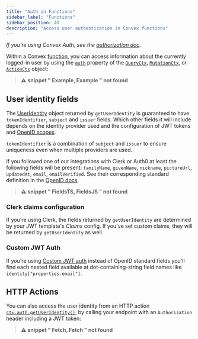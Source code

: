 ```yaml
---
title: "Auth in Functions"
sidebar_label: "Functions"
sidebar_position: 40
description: "Access user authentication in Convex functions"
---
```






_If you're using Convex Auth, see the
[authorization doc](https://labs.convex.dev/auth/authz#use-authentication-state-in-backend-functions)._

Within a Convex [function](/functions.mdx), you can access information about the
currently logged-in user by using the [`auth`](/api/interfaces/server.Auth)
property of the [`QueryCtx`](/generated-api/server#queryctx),
[`MutationCtx`](/generated-api/server#mutationctx), or
[`ActionCtx`](/generated-api/server#actionctx) object:

> **⚠ snippet " Example, Example " not found**

## User identity fields

The [UserIdentity](/api/interfaces/server.UserIdentity) object returned by
`getUserIdentity` is guaranteed to have `tokenIdentifier`, `subject` and
`issuer` fields. Which other fields it will include depends on the identity
provider used and the configuration of JWT tokens and
[OpenID scopes](https://openid.net/specs/openid-connect-core-1_0.html#StandardClaims).

`tokenIdentifier` is a combination of `subject` and `issuer` to ensure
uniqueness even when multiple providers are used.

If you followed one of our integrations with Clerk or Auth0 at least the
following fields will be present: `familyName`, `givenName`, `nickname`,
`pictureUrl`, `updatedAt`, `email`, `emailVerified`. See their corresponding
standard definition in the
[OpenID docs](https://openid.net/specs/openid-connect-core-1_0.html#StandardClaims).

> **⚠ snippet " FieldsTS, FieldsJS " not found**

### Clerk claims configuration

If you're using Clerk, the fields returned by `getUserIdentity` are determined
by your JWT template's _Claims_ config. If you've set custom claims, they will
be returned by `getUserIdentity` as well.

### Custom JWT Auth

If you're using [Custom JWT auth](/auth/advanced/custom-jwt.mdx) instead of
OpenID standard fields you'll find each nested field available at
dot-containing-string field names like `identity["properties.email"]`.

## HTTP Actions

You can also access the user identity from an HTTP action
[`ctx.auth.getUserIdentity()`](/api/interfaces/server.Auth#getuseridentity), by
calling your endpoint with an `Authorization` header including a JWT token:

> **⚠ snippet " Fetch, Fetch " not found**

<StackPosts query="authentication functions" />
